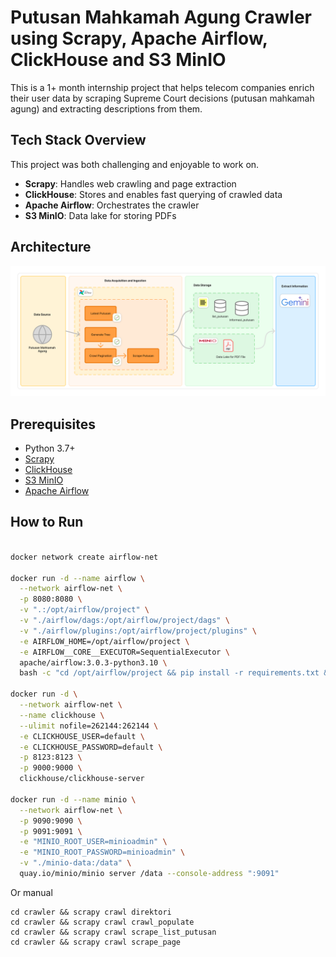 # Putusan Mahkamah Agung Crawler using Scrapy, Apache Airflow, ClickHouse and S3 MinIO

This is a 1+ month internship project that helps telecom companies enrich their user data by scraping Supreme Court decisions (putusan mahkamah agung) and extracting descriptions from them.

## Tech Stack Overview

This project was both challenging and enjoyable to work on.

- **Scrapy**: Handles web crawling and page extraction
- **ClickHouse**: Stores and enables fast querying of crawled data
- **Apache Airflow**: Orchestrates the crawler
- **S3 MinIO**: Data lake for storing PDFs

## Architecture
![Arch](./img/architecture.png)
## Prerequisites
- Python 3.7+
- [Scrapy](https://scrapy.org/)
- [ClickHouse](https://clickhouse.com/)
- [S3 MinIO](https://min.io/)
- [Apache Airflow](https://airflow.apache.org/)

## How to Run

```bash

docker network create airflow-net

docker run -d --name airflow \
  --network airflow-net \
  -p 8080:8080 \
  -v ".:/opt/airflow/project" \
  -v "./airflow/dags:/opt/airflow/project/dags" \
  -v "./airflow/plugins:/opt/airflow/project/plugins" \
  -e AIRFLOW_HOME=/opt/airflow/project \
  -e AIRFLOW__CORE__EXECUTOR=SequentialExecutor \
  apache/airflow:3.0.3-python3.10 \
  bash -c "cd /opt/airflow/project && pip install -r requirements.txt && airflow standalone"
  
docker run -d \
  --network airflow-net \
  --name clickhouse \
  --ulimit nofile=262144:262144 \
  -e CLICKHOUSE_USER=default \
  -e CLICKHOUSE_PASSWORD=default \
  -p 8123:8123 \
  -p 9000:9000 \
  clickhouse/clickhouse-server

docker run -d --name minio \
  --network airflow-net \
  -p 9090:9090 \
  -p 9091:9091 \
  -e "MINIO_ROOT_USER=minioadmin" \
  -e "MINIO_ROOT_PASSWORD=minioadmin" \
  -v "./minio-data:/data" \
  quay.io/minio/minio server /data --console-address ":9091"
```

Or manual
```
cd crawler && scrapy crawl direktori
cd crawler && scrapy crawl crawl_populate
cd crawler && scrapy crawl scrape_list_putusan
cd crawler && scrapy crawl scrape_page
```